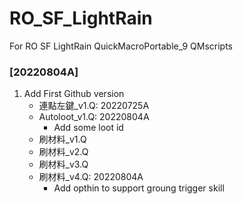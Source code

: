 # RO_SF_LightRain
For RO SF LightRain QuickMacroPortable_9 QMscripts
### [20220804A]
1. Add First Github version
	- 連點左鍵_v1.Q: 20220725A
    - Autoloot_v1.Q: 20220804A
	    - Add some loot id
	- 刷材料_v1.Q
	- 刷材料_v2.Q
	- 刷材料_v3.Q
	- 刷材料_v4.Q: 20220804A
		- Add opthin to support groung trigger skill